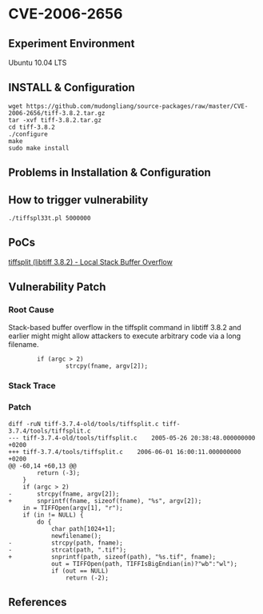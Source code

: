 # CVE-2006-2656

## Experiment Environment

Ubuntu 10.04 LTS

## INSTALL & Configuration

```
wget https://github.com/mudongliang/source-packages/raw/master/CVE-2006-2656/tiff-3.8.2.tar.gz
tar -xvf tiff-3.8.2.tar.gz
cd tiff-3.8.2
./configure
make
sudo make install
```

## Problems in Installation & Configuration

## How to trigger vulnerability

```
./tiffspl33t.pl 5000000
```

## PoCs

[tiffsplit (libtiff 3.8.2) - Local Stack Buffer Overflow](https://www.exploit-db.com/exploits/1831/)

## Vulnerability Patch

### Root Cause

Stack-based buffer overflow in the tiffsplit command in libtiff 3.8.2 and earlier might might allow attackers to execute arbitrary code via a long filename.

```
        if (argc > 2)
                strcpy(fname, argv[2]);
```

### Stack Trace

### Patch

```
diff -ruN tiff-3.7.4-old/tools/tiffsplit.c tiff-3.7.4/tools/tiffsplit.c
--- tiff-3.7.4-old/tools/tiffsplit.c	2005-05-26 20:38:48.000000000 +0200
+++ tiff-3.7.4/tools/tiffsplit.c	2006-06-01 16:00:11.000000000 +0200
@@ -60,14 +60,13 @@
 		return (-3);
 	}
 	if (argc > 2)
-		strcpy(fname, argv[2]);
+		snprintf(fname, sizeof(fname), "%s", argv[2]);
 	in = TIFFOpen(argv[1], "r");
 	if (in != NULL) {
 		do {
 			char path[1024+1];
 			newfilename();
-			strcpy(path, fname);
-			strcat(path, ".tif");
+			snprintf(path, sizeof(path), "%s.tif", fname);
 			out = TIFFOpen(path, TIFFIsBigEndian(in)?"wb":"wl");
 			if (out == NULL)
 				return (-2);
```

## References

